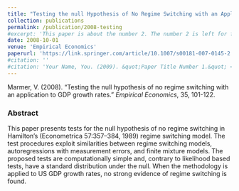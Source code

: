 ```yaml
---
title: "Testing the null Hypothesis of No Regime Switching with an Application to GDP Growth Rates"
collection: publications
permalink: /publication/2008-testing
#excerpt: 'This paper is about the number 2. The number 2 is left for future work.'
date: 2008-10-01
venue: 'Empirical Economics'
paperurl: 'https://link.springer.com/article/10.1007/s00181-007-0145-2'
#citation: ''
#citation: 'Your Name, You. (2009). &quot;Paper Title Number 1.&quot; <i>Journal 1</i>. 1(1).'
---
```

Marmer, V. (2008). &ldquo;Testing the null hypothesis of no regime switching with an application to GDP growth rates.&rdquo; <i>Empirical Economics</i>, 35, 101-122.

### Abstract

This paper presents tests for the null hypothesis of no regime switching in Hamilton’s (Econometrica 57:357–384, 1989) regime switching model. The test procedures exploit similarities between regime switching models, autoregressions with measurement errors, and finite mixture models. The proposed tests are computationally simple and, contrary to likelihood based tests, have a standard distribution under the null. When the methodology is applied to US GDP growth rates, no strong evidence of regime switching is found.
